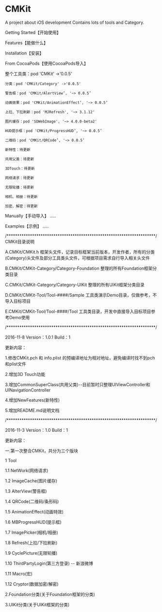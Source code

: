 # CMKit
A project about iOS development Contains lots of tools and Category.


Getting Started【开始使用】

Features【能做什么】


Installation【安装】

From CocoaPods【使用CocoaPods导入】

整个工具类：pod 'CMKit' ->'0.0.5'

    分类：pod 'CMKit/Category' ->'0.0.5'

    警告框：pod 'CMKit/AlertView’, '~> 0.0.5’

    动画效果：pod 'CMKit/AnimationEffect’, '~> 0.0.5’

    上拉、下拉刷新：pod 'MJRefresh', '~> 3.1.12'

    图片缓存：pod 'SDWebImage', '~> 4.0.0-beta2'

    HUD提示框：pod 'CMKit/ProgressHUD’, '~> 0.0.5’

    二维码：pod 'CMKit/QRCode’, '~> 0.0.5’

    新特性：待更新

    共用父类：待更新

    3DTouch：待更新

    网络请求：待更新

    无限轮播：待更新

    相机、相册：待更新

    加密、解密：待更新

    


Manually【手动导入】
.....

Examples【示例】
.....

/**********************************************************************/
CMKit目录说明

A.CMKit/CMKit.h   框架头文件，记录目标框架当前版本，开发作者，所有的分类(Category)头文件及部分工具类头文件，可根据项目需求自行导入相关头文件

B.CMKit/CMKit-Category/Category-Foundation 整理的所有Foundation框架分类目录

C.CMKit/CMKit-Category/Category-UIKit 整理的所有UIKit框架分类目录

D.CMKit/CMKit-Tool/Tool-####/Sample 工具类演示Demo目录，仅做参考，不导入目标项目

E.CMKit/CMKit-Tool/Tool-####/Tool 工具类目录，开发中直接导入目标项目参考Demo使用

/**********************************************************************/

2016-11-8 Version：1.0.1 Build：1

更新内容：

1.修改CMKit.pch 和 info.plist 的预编译地址为相对地址，避免编译时找不到pch和plist文件

2.增加3D Touch功能

3.增加CommonSuperClass(共用父类)--目前暂时只整理UIViewController和UINavigationController

4.增加NewFeatures(新特性)

5.增加README.md说明文档

/**********************************************************************/

2016-11-3 Version：1.0 Build：1

更新内容：

一.第一次整合CMKit，共分为三个版块

1 Tool

1.1 NetWork(网络请求)

1.2 ImageCache(图片缓存)

1.3 AlterView(警告框)

1.4 QRCode(二维码/条形码)

1.5 AnimationEffect(动画特效)

1.6 MBProgressHUD(提示框)

1.7 ImagePicker(相机/相册)

1.8 Refresh(上拉/下拉刷新)

1.9 CyclePicture(无限轮播)

1.10 ThirdPartyLogin(第三方登录) -- 新浪微博

1.11 Macro(宏)

1.12 Cryptor(数据加密/解密)

2.Foundation分类(关于Foundation框架的分类)

3.UIKit分类(关于UIKit框架的分类)
